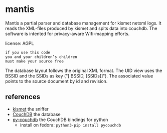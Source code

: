mantis
======

Mantis a partial parser and database management for kismet netxml logs.
It reads the XML-files produced by kismet and spits data into couchdb.
The software is intented for privacy-aware Wifi-mapping efforts.

license: AGPL
```
if you use this code
you and your children’s children
must make your source free
```

The database layout follows the original XML format. The UID view uses the
BSSID and the SSIDs as key ("[ BSSID, [SSIDs]]"). The associated value points
to the source document by id and revision.

references
----------
* [kismet](http://www.kismetwireless.net/) the sniffer
* [CouchDB](http://www.couchdb.org) the database
* [py-couchdb](https://py-couchdb.readthedocs.org) the CouchDB bindings for python
    * install on fedora: ```python3-pip install pycouchdb```